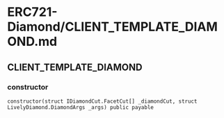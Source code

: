 # ERC721-Diamond/CLIENT_TEMPLATE_DIAMOND.md

## CLIENT_TEMPLATE_DIAMOND

### constructor

```solidity
constructor(struct IDiamondCut.FacetCut[] _diamondCut, struct LivelyDiamond.DiamondArgs _args) public payable
```
